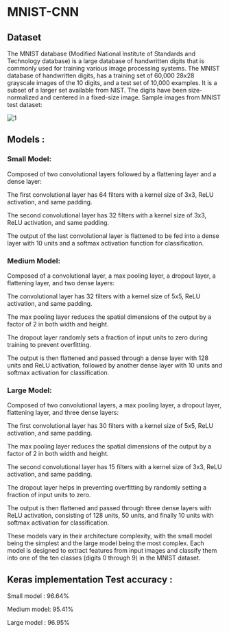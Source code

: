 # MNIST-CNN

## Dataset 

The MNIST database (Modified National Institute of Standards and Technology database) is a large database of handwritten digits that is commonly used for training various image processing systems. The MNIST database of handwritten digits, has a training set of 60,000 28x28 grayscale images of the 10 digits, and a test set of 10,000 examples. It is a subset of a larger set available from NIST. The digits have been size-normalized and centered in a fixed-size image.
Sample images from MNIST test dataset:

![1](https://github.com/Nourbh17/MNIST-CNN/assets/92574404/3798f2f7-5d63-4a15-897a-fb3c532e9502)

## Models :

### Small Model:

Composed of two convolutional layers followed by a flattening layer and a dense layer:

The first convolutional layer has 64 filters with a kernel size of 3x3, ReLU activation, and same padding.

The second convolutional layer has 32 filters with a kernel size of 3x3, ReLU activation, and same padding.

The output of the last convolutional layer is flattened to be fed into a dense layer with 10 units and a softmax activation function for classification.

### Medium Model:

Composed of a convolutional layer, a max pooling layer, a dropout layer, a flattening layer, and two dense layers:

The convolutional layer has 32 filters with a kernel size of 5x5, ReLU activation, and same padding.

The max pooling layer reduces the spatial dimensions of the output by a factor of 2 in both width and height.

The dropout layer randomly sets a fraction of input units to zero during training to prevent overfitting.

The output is then flattened and passed through a dense layer with 128 units and ReLU activation, followed by another dense layer with 10 units and softmax activation for classification.

### Large Model:

Composed of two convolutional layers, a max pooling layer, a dropout layer, flattening layer, and three dense layers:

The first convolutional layer has 30 filters with a kernel size of 5x5, ReLU activation, and same padding.

The max pooling layer reduces the spatial dimensions of the output by a factor of 2 in both width and height.

The second convolutional layer has 15 filters with a kernel size of 3x3, ReLU activation, and same padding.

The dropout layer helps in preventing overfitting by randomly setting a fraction of input units to zero.

The output is then flattened and passed through three dense layers with ReLU activation, consisting of 128 units, 50 units, and finally 10 units with softmax activation for classification.

These models vary in their architecture complexity, with the small model being the simplest and the large model being the most complex. Each model is designed to extract features from input images and classify them into one of the ten classes (digits 0 through 9) in the MNIST dataset.

## Keras implementation Test accuracy : 

Small model : 96.64%

Medium model: 95.41%

Large model : 96.95%




